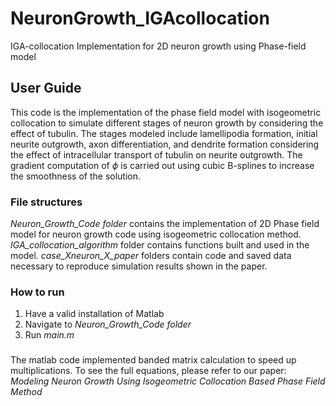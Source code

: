 # NeuronGrowth_IGAcollocation
IGA-collocation Implementation for 2D neuron growth using Phase-field model

## User Guide
This code is the implementation of the phase field model with isogeometric collocation to simulate different stages of neuron growth by
considering the effect of tubulin. The stages modeled include lamellipodia formation, initial neurite outgrowth, axon differentiation, and
dendrite formation considering the effect of intracellular transport of tubulin on neurite outgrowth. The gradient computation of $\phi$ is carried out using cubic B-splines to increase the smoothness of the solution.

### File structures
*Neuron_Growth_Code folder* contains the implementation of 2D Phase field model for neuron growth code using isogeometric collocation method. 
*IGA_collocation_algorithm* folder contains functions built and used in the model.
*case_Xneuron_X_paper* folders contain code and saved data necessary to reproduce simulation results shown in the paper.

### How to run
1. Have a valid installation of Matlab
2. Navigate to *Neuron_Growth_Code folder*
3. Run *main.m*

### 
The matlab code implemented banded matrix calculation to speed up multiplications. To see the full equations, please refer to our paper:
*Modeling Neuron Growth Using Isogeometric Collocation Based Phase Field Method*